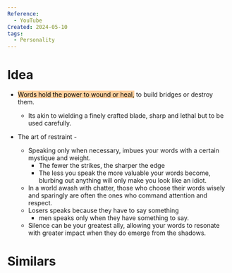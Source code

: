 ```yaml
---
Reference:
  - YouTube
Created: 2024-05-10
tags:
  - Personality
---
```

# Idea

* <mark style="background: #FFB86CA6;">Words hold the power to wound or heal,</mark> to build bridges or destroy them. 
	* Its akin to wielding a finely crafted blade, sharp and lethal but to be used carefully.

* The art of restraint -
	- Speaking only when necessary, imbues your words with a certain mystique and weight.
		- The fewer the strikes, the sharper the edge
		- The less you speak the more valuable your words become, blurbing out anything will only make you look like an idiot.
	- In a world awash with chatter, those who choose their words wisely and sparingly are often the ones who command attention and respect.
	- Losers speaks because they have to say something
		- men speaks only when they have something to say.
	- Silence can be your greatest ally, allowing your words to resonate with greater impact when they do emerge from the shadows.

# Similars

